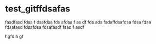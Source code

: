 # test_gitffdsafas
fasdfasd
fdsa
f
dsafdsa
fds
afdsa
f
as
df
fds
ads
fsdaffdsafdsa
fdsa
fdsa
fdsafasd
fdsafdsa
fdsafasdf
fsad
f
asdf

hgfd
h
gf
